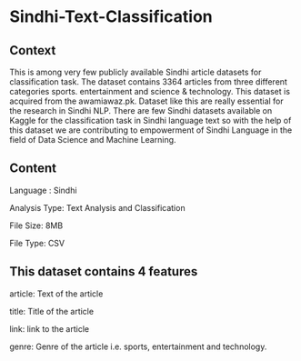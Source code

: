 # Sindhi-Text-Classification

## Context
This is among very few publicly available Sindhi article datasets for classification task. The dataset contains 3364 articles from three different categories sports. entertainment and science & technology. This dataset is acquired from the awamiawaz.pk. Dataset like this are really essential for the research in Sindhi NLP. There are few Sindhi datasets available on Kaggle for the classification task in Sindhi language text so with the help of this dataset we are contributing to empowerment of Sindhi Language in the field of Data Science and Machine Learning.

## Content
Language : Sindhi

Analysis Type: Text Analysis and Classification

File Size: 8MB

File Type: CSV

## This dataset contains 4 features

article: Text of the article

title: Title of the article

link: link to the article

genre: Genre of the article i.e. sports, entertainment and technology.
